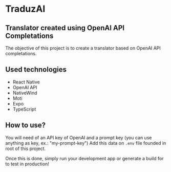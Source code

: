 # TraduzAI

## Translator created using OpenAI API Completations

The objective of this project is to create a translator based on OpenAI API completations.

## Used technologies

- React Native
- OpenAI API
- NativeWind
- Moti
- Expo
- TypeScript

## How to use?

You will need of an API key of OpenAI and a prompt key (you can use anything as key, ex.: "my-prompt-key")
Add this data on ``.env`` file founded in root of this project.

Once this is done, simply run your development app or generate a build for to test in production!